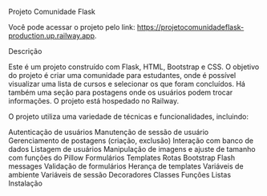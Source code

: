 Projeto Comunidade Flask

Você pode acessar o projeto pelo link: https://projetocomunidadeflask-production.up.railway.app.

Descrição

Este é um projeto construído com Flask, HTML, Bootstrap e CSS. O objetivo do projeto é criar uma comunidade para estudantes, onde é possível visualizar uma lista de cursos e selecionar os que foram concluídos. Há também uma seção para postagens onde os usuários podem trocar informações. O projeto está hospedado no Railway.

O projeto utiliza uma variedade de técnicas e funcionalidades, incluindo:

Autenticação de usuários
Manutenção de sessão de usuário
Gerenciamento de postagens (criação, exclusão)
Interação com banco de dados
Listagem de usuários
Manipulação de imagens e ajuste de tamanho com funções do Pillow
Formulários
Templates
Rotas
Bootstrap
Flash messages
Validação de formulários
Herança de templates
Variáveis de ambiente
Variáveis de sessão
Decoradores
Classes
Funções
Listas
Instalação

